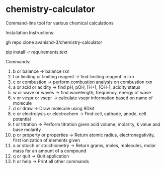 # chemistry-calculator
Command-line tool for various chemical calculations

Installation Instructions:

gh repo clone avanishd-3/chemistry-calculator

pip install -r requirements.text

Commands:

1. b or balance -> balance rxn
2. l or limiting or limiting reagent -> find limiting reagent in rxn
3. c or combustion -> perform combustion analysis on combustion rxn
4. a or acid or acidity -> find pH, pOH, [H+], [OH-], acidity status
5. w or wave or waves -> find wavelength, frequency, energy of wave
6. v or vespr or vsepr -> calculate vsepr information based on name of molecule
7. d or draw -> Draw molecule using RDkit
8. e or electrolysis or electrochem -> Find cell, cathode, anode, cell potential
9. t or titration -> Perform titration given acid volume, molarity, k value and base molarity
10. p or property or properties -> Return atomic radius, electronegativity, first ionization of elements given
11. s or stoich or stoichiometry -> Return grams, moles, molecules, molar mass for an amount of a compound
12. q or quit -> Quit application
13. h or help -> Print all other commands
